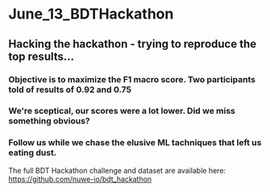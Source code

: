 # June_13_BDTHackathon
## Hacking the hackathon - trying to reproduce the top results... 
### Objective is to maximize the F1 macro score. Two participants told of results of 0.92 and 0.75
### We're sceptical, our scores were a lot lower. Did we miss something obvious?
### Follow us while we chase the elusive ML tachniques that left us eating dust.

The full BDT Hackathon challenge and dataset are available here: https://github.com/nuwe-io/bdt_hackathon
